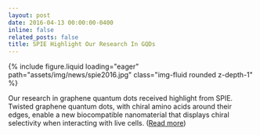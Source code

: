 ```yaml
---
layout: post
date: 2016-04-13 00:00:00-0400
inline: false
related_posts: false
title: SPIE Highlight Our Research In GQDs
---
```


<div class="row mt-4 justify-content-center">
    <div class="col-sm-12 col-md-6">
        {% include figure.liquid loading="eager" path="assets/img/news/spie2016.jpg" class="img-fluid rounded z-depth-1" %}
    </div>
</div>

Our research in graphene quantum dots received highlight from SPIE. Twisted graphene quantum dots, with chiral amino acids around their edges, enable a new biocompatible nanomaterial that displays chiral selectivity when interacting with live cells. ([Read more](https://spie.org/news/6404-twisting-graphene-quantum-dots-to-impart-chirality))